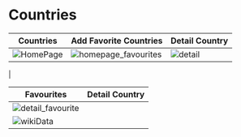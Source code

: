 # Countries

| Countries | Add Favorite Countries | Detail Country |
| ------------- | ------------- | ------------- |
|![HomePage](https://user-images.githubusercontent.com/73468385/201491014-0565c857-f472-41bf-b1ac-074faff89b08.png) | ![homepage_favourites](https://user-images.githubusercontent.com/73468385/201491054-125fc504-f70b-459f-91d2-a88e1fd06287.png) | ![detail](https://user-images.githubusercontent.com/73468385/201491074-cc1a8b36-b8ee-4cd8-a4ad-9ac2bc2ce147.png)
 | 

| Favourites    | Detail Country |
| ------------- | ------------- |
| ![detail_favourite](https://user-images.githubusercontent.com/73468385/201491113-3fa3fe8b-c7f7-4f48-8f4e-e09cf001ad24.png) | 
|![wikiData](https://user-images.githubusercontent.com/73468385/201491229-b490bbba-b132-42f7-bb5c-a51f81bd148e.png) |



